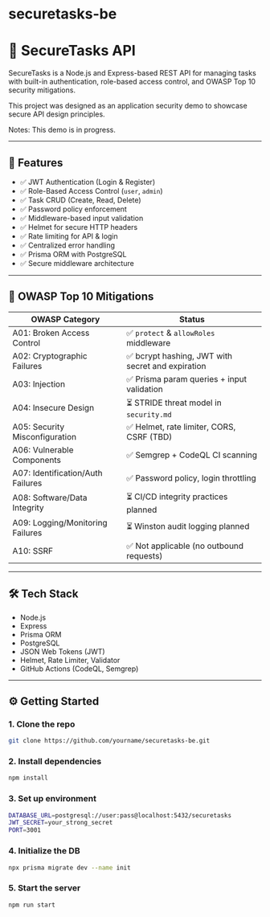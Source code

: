# securetasks-be

# 🔐 SecureTasks API

SecureTasks is a Node.js and Express-based REST API for managing tasks with built-in authentication, role-based access control, and OWASP Top 10 security mitigations.

This project was designed as an application security demo to showcase secure API design principles. 

Notes: This demo is in progress. 

---

## 🚀 Features

- ✅ JWT Authentication (Login & Register)
- ✅ Role-Based Access Control (`user`, `admin`)
- ✅ Task CRUD (Create, Read, Delete)
- ✅ Password policy enforcement
- ✅ Middleware-based input validation
- ✅ Helmet for secure HTTP headers
- ✅ Rate limiting for API & login
- ✅ Centralized error handling
- ✅ Prisma ORM with PostgreSQL
- ✅ Secure middleware architecture

---

## 🧠 OWASP Top 10 Mitigations

| OWASP Category                     | Status           |
|-----------------------------------|------------------|
| A01: Broken Access Control         | ✅ `protect` & `allowRoles` middleware |
| A02: Cryptographic Failures        | ✅ bcrypt hashing, JWT with secret and expiration |
| A03: Injection                     | ✅ Prisma param queries + input validation |
| A04: Insecure Design               | ⏳ STRIDE threat model in `security.md` |
| A05: Security Misconfiguration     | ✅ Helmet, rate limiter, CORS, CSRF (TBD) |
| A06: Vulnerable Components         | ✅ Semgrep + CodeQL CI scanning |
| A07: Identification/Auth Failures  | ✅ Password policy, login throttling |
| A08: Software/Data Integrity       | ⏳ CI/CD integrity practices planned |
| A09: Logging/Monitoring Failures   | ⏳ Winston audit logging planned |
| A10: SSRF                          | ✅ Not applicable (no outbound requests) |

---

## 🛠 Tech Stack

- Node.js
- Express
- Prisma ORM
- PostgreSQL
- JSON Web Tokens (JWT)
- Helmet, Rate Limiter, Validator
- GitHub Actions (CodeQL, Semgrep)

---

## ⚙️ Getting Started

### 1. Clone the repo

```bash
git clone https://github.com/yourname/securetasks-be.git
```
### 2. Install dependencies
```bash
npm install
```

### 3. Set up environment
```bash
DATABASE_URL=postgresql://user:pass@localhost:5432/securetasks
JWT_SECRET=your_strong_secret
PORT=3001
```

### 4. Initialize the DB
```bash
npx prisma migrate dev --name init
```

### 5. Start the server
```bash
npm run start
```
